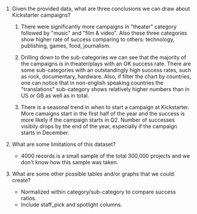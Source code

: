 1. Given the provided data, what are three conclusions we can draw about Kickstarter campaigns?

    1. There were significantly more campaigns in "theater" category followed by "music" and "film & video". Also these three categories show higher rate of success comparing to others: technology, publishing, games, food, journalism.

    2. Drilling down to the sub-categories we can see that the majority of the campaigns is in theater/plays with an OK success rate. There are some sub-categories with an outstandingly high success rates, such as rock, documentary, hardware. Also, if filter the chart by countries, one can notice that in non-english speaking countries the "translations" sub-category shows relatively higher numbers than in US or GB as well as in total.

    3. There is a seasonal trend in when to start a campaign at Kickstarter. More camaigns start in the first half of the year and the success is more likely if the campaign starts in Q2. Number of successes visibily drops by the end of the year, especially if the campaign starts in December.

2. What are some limitations of this dataset?

    * 4000 records is a small sample of the total 300,000 projects and we don't know how this sample was taken.

3. What are some other possible tables and/or graphs that we could create?

    * Normalized within category/sub-category to compare success ratios.
    * Include staff_pick and spotlight columns.